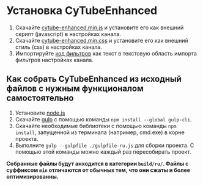 Установка CyTubeEnhanced
========================

1. Скачайте [cytube-enhanced.min.js](https://github.com/kaba99/cytube-enhanced/tree/master/build/ru/cytube-enhanced.min.js) и установите его как внешний скрипт (javascript) в настройках канала.
2. Скачайте [cytube-enhanced.min.css](https://github.com/kaba99/cytube-enhanced/tree/master/build/ru/cytube-enhanced.min.css) и установите его как внешний стиль (css) в настройках канала.
3. Импортируйте [код фильтров](https://github.com/kaba99/cytube-enhanced/tree/master/src/filters.json) как текст в текстовую область импорта фильтров настройках канала.


## Как собрать CyTubeEnhanced из исходный файлов с нужным функционалом самостоятельно

1. Установите [node.js](https://nodejs.org/en/download/)
2. Скачайте [gulp](http://gulpjs.com/) с помощью команды `npm install --global gulp-cli`.
3. Скачайте необходимые библиотеки с помощью команды `npm install`, запущенной из терминала (например, cmd.exe) в корне проекта.
4. Выполните `gulp --gulpfile ./gulpfile-ru.js` для сборки проекта. С помощью этой команды можно каждый раз пересобирать проект.

**Собранные файлы будут анходится в категории `build/ru/`. Файлы с суффиксом `min` отличаются от обычных тем, что они сжаты и более оптимизированны.**